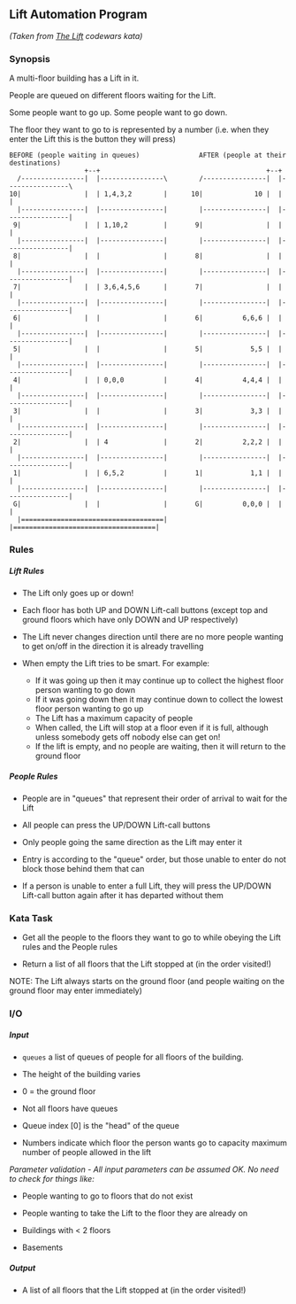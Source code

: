 ## Lift Automation Program

*(Taken from [The Lift](https://www.codewars.com/kata/58905bfa1decb981da00009e) codewars kata)*

### Synopsis

A multi-floor building has a Lift in it.

People are queued on different floors waiting for the Lift.

Some people want to go up. Some people want to go down.

The floor they want to go to is represented by a number (i.e. when they enter the Lift this is the button they will press)

```
BEFORE (people waiting in queues)               AFTER (people at their destinations)
                   +--+                                          +--+
  /----------------|  |----------------\        /----------------|  |----------------\
10|                |  | 1,4,3,2        |      10|             10 |  |                |
  |----------------|  |----------------|        |----------------|  |----------------|
 9|                |  | 1,10,2         |       9|                |  |                |
  |----------------|  |----------------|        |----------------|  |----------------|
 8|                |  |                |       8|                |  |                |
  |----------------|  |----------------|        |----------------|  |----------------|
 7|                |  | 3,6,4,5,6      |       7|                |  |                |
  |----------------|  |----------------|        |----------------|  |----------------|
 6|                |  |                |       6|          6,6,6 |  |                |
  |----------------|  |----------------|        |----------------|  |----------------|
 5|                |  |                |       5|            5,5 |  |                |
  |----------------|  |----------------|        |----------------|  |----------------|
 4|                |  | 0,0,0          |       4|          4,4,4 |  |                |
  |----------------|  |----------------|        |----------------|  |----------------|
 3|                |  |                |       3|            3,3 |  |                |
  |----------------|  |----------------|        |----------------|  |----------------|
 2|                |  | 4              |       2|          2,2,2 |  |                |
  |----------------|  |----------------|        |----------------|  |----------------|
 1|                |  | 6,5,2          |       1|            1,1 |  |                |
  |----------------|  |----------------|        |----------------|  |----------------|
 G|                |  |                |       G|          0,0,0 |  |                |
  |====================================|        |====================================|
```

### Rules

##### Lift Rules

- The Lift only goes up or down!

- Each floor has both UP and DOWN Lift-call buttons (except top and ground floors which have only DOWN and UP respectively)

- The Lift never changes direction until there are no more people wanting to get on/off in the direction it is already travelling

- When empty the Lift tries to be smart. For example:
  - If it was going up then it may continue up to collect the highest floor person wanting to go down
  - If it was going down then it may continue down to collect the lowest floor person wanting to go up
  - The Lift has a maximum capacity of people
  - When called, the Lift will stop at a floor even if it is full, although unless somebody gets off nobody else can get on!
  - If the lift is empty, and no people are waiting, then it will return to the ground floor


##### People Rules

- People are in "queues" that represent their order of arrival to wait for the Lift

- All people can press the UP/DOWN Lift-call buttons

- Only people going the same direction as the Lift may enter it

- Entry is according to the "queue" order, but those unable to enter do not block those behind them that can

- If a person is unable to enter a full Lift, they will press the UP/DOWN Lift-call button again after it has departed without them


### Kata Task

- Get all the people to the floors they want to go to while obeying the Lift rules and the People rules

- Return a list of all floors that the Lift stopped at (in the order visited!)

NOTE: The Lift always starts on the ground floor (and people waiting on the ground floor may enter immediately)

### I/O

##### Input

- `queues` a list of queues of people for all floors of the building.

- The height of the building varies

- 0 = the ground floor

- Not all floors have queues

- Queue index [0] is the "head" of the queue

- Numbers indicate which floor the person wants go to capacity maximum number of people allowed in the lift

*Parameter validation - All input parameters can be assumed OK. No need to check for things like:*

- People wanting to go to floors that do not exist

- People wanting to take the Lift to the floor they are already on

- Buildings with < 2 floors

- Basements

##### Output

- A list of all floors that the Lift stopped at (in the order visited!)
